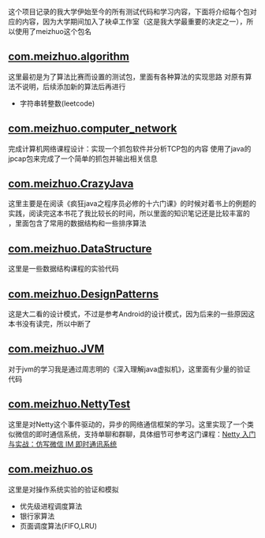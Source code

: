 ﻿</br>
</br>
</br>
这个项目记录的我大学伊始至今的所有测试代码和学习内容，下面将介绍每个包对应的内容，因为大学期间加入了袂卓工作室（这是我大学最重要的决定之一），所以使用了meizhuo这个包名

## [com.meizhuo.algorithm](https://github.com/gangan786/Test/tree/master/src/main/java/com/meizhuo/algorithm)
 这里最初是为了算法比赛而设置的测试包，里面有各种算法的实现思路
对原有算法不说明，后续添加新的算法后再进行
+ 字符串转整数(leetcode)

## [com.meizhuo.computer_network](https://github.com/gangan786/Test/tree/master/src/main/java/com/meizhuo/computer_network)
 完成计算机网络课程设计：实现一个抓包软件并分析TCP包的内容
使用了java的jpcap包来完成了一个简单的抓包并输出相关信息
## [com.meizhuo.CrazyJava](https://github.com/gangan786/Test/tree/master/src/main/java/com/meizhuo/CrazyJava)
这里主要是在阅读《疯狂java之程序员必修的十六门课》的时候对着书上的例题的实践，阅读完这本书花了我比较长的时间，所以里面的知识笔记还是比较丰富的 ，里面包含了常用的数据结构和一些排序算法
## [com.meizhuo.DataStructure](https://github.com/gangan786/Test/tree/master/src/main/java/com/meizhuo/DataStructure)
这里是一些数据结构课程的实验代码
## [com.meizhuo.DesignPatterns](https://github.com/gangan786/Test/tree/master/src/main/java/com/meizhuo/DesignPatterns)
这是大二看的设计模式，不过是参考Android的设计模式，因为后来的一些原因这本书没有读完，所以中断了
## [com.meizhuo.JVM](https://github.com/gangan786/Test/tree/master/src/main/java/com/meizhuo/JVM)
对于jvm的学习我是通过周志明的《深入理解java虚拟机》，这里面有少量的验证代码
## [com.meizhuo.NettyTest](https://github.com/gangan786/Test/tree/master/src/main/java/com/meizhuo/NettyTest)
这里是对Netty这个事件驱动的，异步的网络通信框架的学习。这里实现了一个类似微信的即时通信系统，支持单聊和群聊，具体细节可参考这门课程：[Netty 入门与实战：仿写微信 IM 即时通讯系统](https://juejin.im/book/5b4bc28bf265da0f60130116/section/5b4db177f265da0f9e589281)
## [com.meizhuo.os](https://github.com/gangan786/Test/tree/master/src/main/java/com/meizhuo/osv)
这里是对操作系统实验的验证和模拟
+ 优先级进程调度算法
+ 银行家算法
+ 页面调度算法(FIFO,LRU)













































